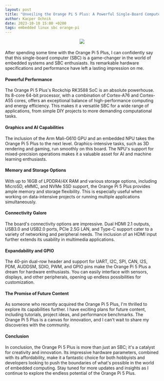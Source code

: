 ```yaml
---
layout: post
title: "Unveiling the Orange Pi 5 Plus: A Powerful Single-Board Computer"
author: Kacper Ochnik
date: 2023-10-10 15:00 +0200
tags: embedded linux sbc orange-pi
---
```

<div style="margin-bottom: 20px;text-align: center">
<a href="http://www.orangepi.org/html/hardWare/computerAndMicrocontrollers/details/Orange-Pi-5-plus.html">
<img style="" src="../../../assets/img/pi5-plus-27.png">
</a>
</div>
After spending some time with the Orange Pi 5 Plus, I can confidently say that this single-board computer (SBC) is a game-changer in the world of embedded systems and SBC enthusiasts. Its remarkable hardware specifications and performance have left a lasting impression on me.

#### Powerful Performance
The Orange Pi 5 Plus's Rockchip RK3588 SoC is an absolute powerhouse. Its 8-core 64-bit processor, with a combination of Cortex-A76 and Cortex-A55 cores, offers an exceptional balance of high-performance computing and energy efficiency. This makes it a versatile SBC for a wide range of applications, from simple DIY projects to more demanding computational tasks.

#### Graphics and AI Capabilities
The inclusion of the Arm Mali-G610 GPU and an embedded NPU takes the Orange Pi 5 Plus to the next level. Graphics-intensive tasks, such as 3D rendering and gaming, run smoothly on this board. The NPU's support for mixed-precision operations makes it a valuable asset for AI and machine learning enthusiasts.

#### Memory and Storage Options 
With up to 16GB of LPDDR4/4X RAM and various storage options, including MicroSD, eMMC, and NVMe SSD support, the Orange Pi 5 Plus provides ample memory and storage flexibility. This is especially useful when working on data-intensive projects or running multiple applications simultaneously.

#### Connectivity Galore 
The board's connectivity options are impressive. Dual HDMI 2.1 outputs, USB3.0 and USB2.0 ports, PCIe 2.5G LAN, and Type-C support cater to a variety of networking and peripheral needs. The inclusion of an HDMI input further extends its usability in multimedia applications.

#### Expandability and GPIO 
The 40-pin dual-row header and support for UART, I2C, SPI, CAN, I2S, PDM, AUDDSM, SDIO, PWM, and GPIO pins make the Orange Pi 5 Plus a dream for hardware enthusiasts. You can easily interface with sensors, displays, and other peripherals, opening up endless possibilities for customization.

#### The Promise of Future Content 
As someone who recently acquired the Orange Pi 5 Plus, I'm thrilled to explore its capabilities further. I have exciting plans for future content, including tutorials, project ideas, and performance benchmarks. The Orange Pi 5 Plus is a canvas for innovation, and I can't wait to share my discoveries with the community.

#### Conclusion
In conclusion, the Orange Pi 5 Plus is more than just an SBC; it's a catalyst for creativity and innovation. Its impressive hardware parameters, combined with its affordability, make it a fantastic choice for both hobbyists and developers looking to push the boundaries of what's possible in the world of embedded computing. Stay tuned for more updates and insights as I continue to explore the endless potential of the Orange Pi 5 Plus.
